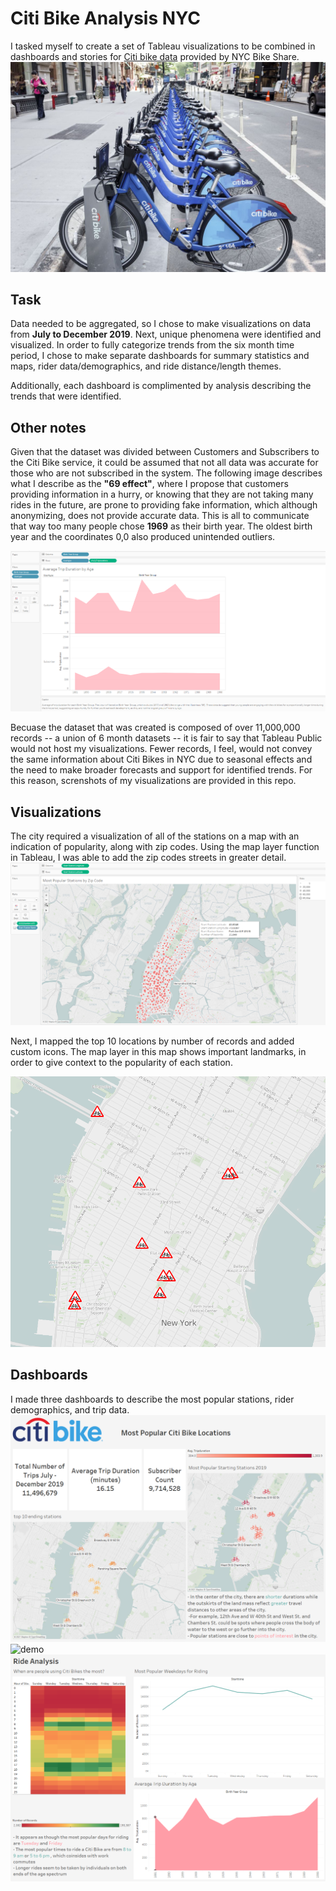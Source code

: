 # Citi Bike Analysis NYC
I tasked myself to create a set of Tableau visualizations to be combined in dashboards and stories for [Citi bike data](https://www.citibikenyc.com/system-data) provided by NYC Bike Share.
![alt text](citibike.jpg)

## Task
Data needed to be aggregated, so I chose to make visualizations on data from **July to December 2019**. Next, unique phenomena were identified and visualized. In order to fully categorize trends from the six month time period, I chose to make separate dashboards for summary statistics and maps, rider data/demographics, and ride distance/length themes. 

Additionally, each dashboard is complimented by analysis describing the trends that were identified. 

## Other notes
Given that the dataset was divided between Customers and Subscribers to the Citi Bike service, it could be assumed that not all data was accurate for those who are not subscribed in the system. 
The following image describes what I describe as the **"69 effect"**, where I propose that customers providing information in a hurry, or knowing that they are not taking many rides in the future, are prone to providing fake information, which although anonymizing, does not provide accurate data. This is all to communicate that way too many people chose **1969** as their birth year. The oldest birth year and the coordinates 0,0 also produced unintended outliers. 

![69](69effect.png)

Becuase the dataset that was created is composed of over 11,000,000 records -- a union of 6 month datasets -- it is fair to say that Tableau Public would not host my visualizations. Fewer records, I feel, would not convey the same information about Citi Bikes in NYC due to seasonal effects and the need to make broader forecasts and support for identified trends. For this reason, screnshots of my visualizations are provided in this repo.

## Visualizations

The city required a visualization of all of the stations on a map with an indication of popularity, along with zip codes. Using the map layer function in Tableau, I was able to add the zip codes streets in greater detail.
![required](required.png)

Next, I mapped the top 10 locations by number of records and added custom icons. The map layer in this map shows important landmarks, in order to give context to the popularity of each station.

![top10landmarks](top10_withlandmarks.png)

## Dashboards
I made three dashboards to describe the most popular stations, rider demographics, and trip data.
![maps](db_maps.png)
![demo](db_demographic_analysis)
![rider](db_rider_analysis.png)
